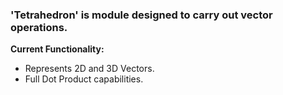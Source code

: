 ### 'Tetrahedron' is module designed to carry out vector operations.

**Current Functionality:**

- Represents 2D and 3D Vectors.
- Full Dot Product capabilities.

[^1]: Copyright [2022] Meet Kothari
